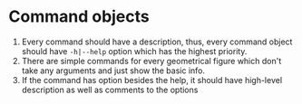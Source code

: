 # Command objects

1. Every command should have a description, thus, every command object should have `-h|--help` option 
   which has the highest priority.
2. There are simple commands for every geometrical figure which don't take any arguments and just show the basic info.
3. If the command has option besides the help, it should have high-level description as well as comments to the options  
